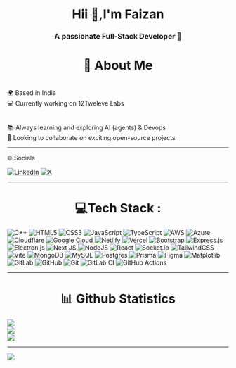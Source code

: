
<h1 align="center">Hii 👋,I'm Faizan </h1>
<h3 align="center">A passionate Full-Stack Developer 🚀</h3>
<!-- ---
<p align="center">
  <img src="https://readme-typing-svg.herokuapp.com?font=Fira+Code&size=22&duration=4000&color=D3FAF6&center=true&vCenter=true&width=600&lines=Turning+ideas+into+reality+with+code!;Building+scalable+and+robust+solutions+🌟;Exploring+world+of+WEB 3+and+A.I.✨" />
</p> -->

<h1 align="center"> 💫 About Me</h1>  
<br>🌍 Based in India<br>💻 Currently working on  12Tweleve Labs 


<br>📚 Always learning and exploring AI (agents) & Devops<br>🤝 Looking to collaborate on exciting open-source projects



---
🌐 Socials

[![LinkedIn](https://img.shields.io/badge/LinkedIn-%230077B5.svg?logo=linkedin&logoColor=white)](https://www.linkedin.com/in/faizan-shaikh-9b4649229) [![X](https://img.shields.io/badge/X-black.svg?logo=X&logoColor=white)](https://x.com/faiz_twt) 

---
 <h1 align="center">💻Tech Stack :</h1>

![C++](https://img.shields.io/badge/c++-%2300599C.svg?style=for-the-badge&logo=c%2B%2B&logoColor=white) ![HTML5](https://img.shields.io/badge/html5-%23E34F26.svg?style=for-the-badge&logo=html5&logoColor=white) ![CSS3](https://img.shields.io/badge/css3-%231572B6.svg?style=for-the-badge&logo=css3&logoColor=white) ![JavaScript](https://img.shields.io/badge/javascript-%23323330.svg?style=for-the-badge&logo=javascript&logoColor=%23F7DF1E) ![TypeScript](https://img.shields.io/badge/typescript-%23007ACC.svg?style=for-the-badge&logo=typescript&logoColor=white) ![AWS](https://img.shields.io/badge/AWS-%23FF9900.svg?style=for-the-badge&logo=amazon-aws&logoColor=white) ![Azure](https://img.shields.io/badge/azure-%230072C6.svg?style=for-the-badge&logo=microsoftazure&logoColor=white) ![Cloudflare](https://img.shields.io/badge/Cloudflare-F38020?style=for-the-badge&logo=Cloudflare&logoColor=white) ![Google Cloud](https://img.shields.io/badge/GoogleCloud-%234285F4.svg?style=for-the-badge&logo=google-cloud&logoColor=white) ![Netlify](https://img.shields.io/badge/netlify-%23000000.svg?style=for-the-badge&logo=netlify&logoColor=#00C7B7) ![Vercel](https://img.shields.io/badge/vercel-%23000000.svg?style=for-the-badge&logo=vercel&logoColor=white) ![Bootstrap](https://img.shields.io/badge/bootstrap-%238511FA.svg?style=for-the-badge&logo=bootstrap&logoColor=white) ![Express.js](https://img.shields.io/badge/express.js-%23404d59.svg?style=for-the-badge&logo=express&logoColor=%2361DAFB) ![Electron.js](https://img.shields.io/badge/Electron-191970?style=for-the-badge&logo=Electron&logoColor=white) ![Next JS](https://img.shields.io/badge/Next-black?style=for-the-badge&logo=next.js&logoColor=white) ![NodeJS](https://img.shields.io/badge/node.js-6DA55F?style=for-the-badge&logo=node.js&logoColor=white) ![React](https://img.shields.io/badge/react-%2320232a.svg?style=for-the-badge&logo=react&logoColor=%2361DAFB) ![Socket.io](https://img.shields.io/badge/Socket.io-black?style=for-the-badge&logo=socket.io&badgeColor=010101) ![TailwindCSS](https://img.shields.io/badge/tailwindcss-%2338B2AC.svg?style=for-the-badge&logo=tailwind-css&logoColor=white) ![Vite](https://img.shields.io/badge/vite-%23646CFF.svg?style=for-the-badge&logo=vite&logoColor=white) ![MongoDB](https://img.shields.io/badge/MongoDB-%234ea94b.svg?style=for-the-badge&logo=mongodb&logoColor=white) ![MySQL](https://img.shields.io/badge/mysql-4479A1.svg?style=for-the-badge&logo=mysql&logoColor=white) ![Postgres](https://img.shields.io/badge/postgres-%23316192.svg?style=for-the-badge&logo=postgresql&logoColor=white) ![Prisma](https://img.shields.io/badge/Prisma-3982CE?style=for-the-badge&logo=Prisma&logoColor=white) ![Figma](https://img.shields.io/badge/figma-%23F24E1E.svg?style=for-the-badge&logo=figma&logoColor=white) ![Matplotlib](https://img.shields.io/badge/Matplotlib-%23ffffff.svg?style=for-the-badge&logo=Matplotlib&logoColor=black) ![GitLab](https://img.shields.io/badge/gitlab-%23181717.svg?style=for-the-badge&logo=gitlab&logoColor=white) ![GitHub](https://img.shields.io/badge/github-%23121011.svg?style=for-the-badge&logo=github&logoColor=white) ![Git](https://img.shields.io/badge/git-%23F05033.svg?style=for-the-badge&logo=git&logoColor=white) ![GitLab CI](https://img.shields.io/badge/gitlab%20CI-%23181717.svg?style=for-the-badge&logo=gitlab&logoColor=white) ![GitHub Actions](https://img.shields.io/badge/github%20actions-%232671E5.svg?style=for-the-badge&logo=githubactions&logoColor=white)

---

 <h1 align="center">📊 Github Statistics</h1>

  <img  src="https://github-readme-stats.vercel.app/api?username=faiz7077&theme=dark&hide_border=false&include_all_commits=false&count_private=false" /><br/>
  <img src="https://github-readme-streak-stats.herokuapp.com/?user=faiz7077&theme=dark&hide_border=false" /><br/>
  <img src="https://github-readme-stats.vercel.app/api/top-langs/?username=faiz7077&theme=dark&hide_border=false&include_all_commits=false&count_private=false&layout=compact" />


---

![](https://komarev.com/ghpvc/?username=faiz7077)

<!--<p align="center">
  🚀 "Keep coding, keep growing!" 💻
</p> -->
<!-- Proudly created with ( https://gprm.itsvg.in )-->





<!-- Proudly created  ( https://gprm.itsvg.in ) -->

